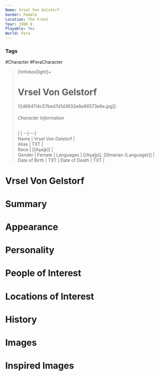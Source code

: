```yaml
---
Name: Vrsel Von Gelstorf
Gender: Female
Location: The Front
Year: 1900 E
Playable: Yes
World: Fera
---
```


### Tags
#Character #FeraCharacter 

> [!infobox|light]+  
> # Vrsel Von Gelstorf  
> ![[d664114c57bed7d1d3632e6e66573e6e.jpg]]
> ###### Character Information
>  |   |
> --|---|  
> Name | Vrsel Von Gelstorf |  
> Alias | TXT |  
> Race | [[Aşağı]] |  
> Gender | Female |
> Languages | [[Aşağı]], [[Ilmarian (Language)]] |
> Date of Birth | TXT |
> Date of Death | TXT |

# Vrsel Von Gelstorf

# Summary

# Appearance

# Personality

# People of Interest

# Locations of Interest

# History

# Images

# Inspired Images
